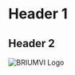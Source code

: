 # Header 1
## Header 2
![BRIUMVI Logo](https://briumvi.com/wp-content/uploads/2022/10/Briumvi_Logo_RGB.png)
